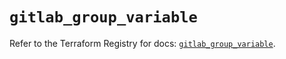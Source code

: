 # `gitlab_group_variable`

Refer to the Terraform Registry for docs: [`gitlab_group_variable`](https://registry.terraform.io/providers/gitlabhq/gitlab/17.10.0/docs/resources/group_variable).
